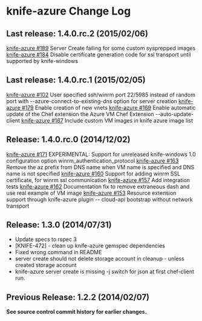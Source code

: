 # knife-azure Change Log

## Last release: 1.4.0.rc.2 (2015/02/06)
[knife-azure #189](https://github.com/chef/knife-azure/issues/189) Server Create failing for some custom sysprepped images
[knife-azure #184](https://github.com/chef/knife-azure/pull/184) Disable certificate generation code for ssl transport until supported by knife-windows

## Last release: 1.4.0.rc.1 (2015/02/05)
[knife-azure #102](https://github.com/chef/knife-azure/pull/102) User specified ssh/winrm port 22/5985 instead of random port with --azure-connect-to-existing-dns option for server creation
[knife-azure #179](https://github.com/chef/knife-azure/pull/179) Enable creation of new vnets
[knife-azure #169](https://github.com/chef/knife-azure/pull/169) Enable automatic update of the Chef extension the Azure VM Chef Extension --auto-update-client
[knife-azure #167](https://github.com/chef/knife-azure/pull/167) Include custom VM images in knife azure image list

## Release: 1.4.0.rc.0 (2014/12/02)
[knife-azure #171](https://github.com/chef/knife-azure/pull/171) EXPERIMENTAL: Support for unreleased knife-windows 1.0 configuration option winrm\_authentication\_protocol
[knife-azure #163](https://github.com/chef/knife-azure/pull/163) Remove the az prefix from DNS name when VM name is specified and DNS name is not specified
[knife-azure #160](https://github.com/chef/knife-azure/pull/160) Support for adding winrm SSL certificate, for winrm ssl communication
[knife-azure #157](https://github.com/chef/knife-azure/pull/157) Add integration tests
[knife-azure #162](https://github.com/chef/knife-azure/pull/162) Documentation fix to remove extraneous dash and use real example of VM image
[knife-azure #153](https://github.com/chef/knife-azure/pull/153) Resource extension support through knife-azure plugin -- cloud-api bootstrap without network transport

## Release: 1.3.0 (2014/07/31)
* Update specs to rspec 3
* [KNIFE-472] - clean up knife-azure gemspec dependencies
* Fixed wrong command in README
* server create should not delete storage account in cleanup - unless created storage account
* knife-azure server create is missing -j switch for json at first chef-client run.

## Previous  Release: 1.2.2 (2014/02/07)

**See source control commit history for earlier changes.**




